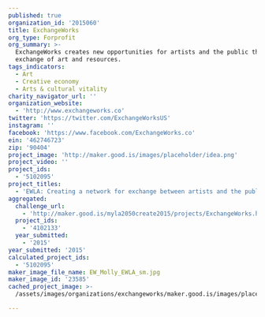 ```yaml
---
published: true
organization_id: '2015060'
title: ExchangeWorks
org_type: Forprofit
org_summary: >-
  ExchangeWorks creates new opportunities for artists and the public through the
  exchange of art and resources.
tags_indicators:
  - Art
  - Creative economy
  - Arts & cultural vitality
charity_navigator_url: ''
organization_website:
  - 'http://www.exchangeworks.co'
twitter: 'https://twitter.com/ExchangeWorksUS'
instagram: ''
facebook: 'https://www.facebook.com/ExchangeWorks.co'
ein: '462746723'
zip: '90404'
project_image: 'http://maker.good.is/images/placeholder/idea.png'
project_video: ''
project_ids:
  - '5102095'
project_titles:
  - 'EWLA: Creating a network for exchange between artists and the public'
aggregated:
  challenge_url:
    - 'http://maker.good.is/myla2050create2015/projects/ExchangeWorks.html'
  project_ids:
    - '4102133'
  year_submitted:
    - '2015'
year_submitted: '2015'
calculated_project_ids:
  - '5102095'
maker_image_file_name: EW_Molly_EWLA_sm.jpg
maker_image_id: '23585'
cached_project_image: >-
  /assets/images/organizations/exchangeworks/maker.good.is/images/placeholder/idea.png

---
```

